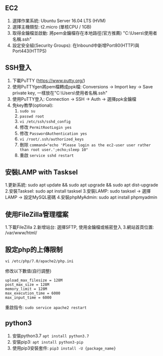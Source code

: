 ## EC2

1. 選擇作業系統: Ubuntu Server 16.04 LTS (HVM)
2. 選擇主機類型: t2.micro (單核CPU / 1GB)
3. 取得金鑰檔並啟動: 將pem金鑰檔存在本地路徑(官方推薦) "C:\Users\使用者名稱\.ssh\"
4. 設定安全組(Security Groups): 在Inbound中新增Port80(HTTP)與Port443(HTTPS)

## SSH登入

1. 下載PuTTY (https://www.putty.org/)
2. 使用PuTTYgen將pem檔轉成ppk檔: Conversions -> Import key -> Save private key, 一樣放在"C:\Users\使用者名稱\.ssh\"
3. 使用PuTTY登入: Connection -> SSH -> Auth -> 選擇ppk金鑰檔
4. 免key教學(optional): 
    1. `sudo su`
    1. `passwd root `
    1. `vi /etc/ssh/sshd_config`
    1. 修改 `PermitRootLogin yes`
    1. 修改 `PasswordAuthentication yes`
    1. `vi /root/.ssh/authorized_keys`
    1. 刪除 `command="echo 'Please login as the ec2-user user rather than root user.';echo;sleep 10"`
    1. 重啟 `service sshd restart`

## 安裝LAMP with Tasksel

1.更新系統: sudo apt update && sudo apt upgrade && sudo apt dist-upgrade
2.安裝Tasksel: sudo apt install tasksel
3.安裝LAMP: sudo tasksel -> 選擇LAMP -> 設定MySQL密碼
4.安裝phpMyAdmin: sudo apt install phpmyadmin

## 使用FileZilla管理檔案

1.下載FileZilla
2.新增站台: 選擇SFTP, 使用金鑰檔或帳密登入
3.網站首頁位置: /var/www/html/

## 設定php的上傳限制

`vi /etc/php/7.0/apache2/php.ini`

修改以下數值(自行調整)
```
upload_max_filesize = 128M
post_max_size = 128M
memory_limit = 128M
max_execution_time = 6000
max_input_time = 6000
```
重啟指令: `sudo service apache2 restart`

## python3
1. 安裝python3.7 `apt install python3.7`
1. 安裝pip3: `apt install python3-pip`
1. 使用pip3安裝套件: `pip3 install -U {package_name}`